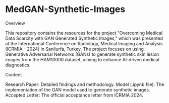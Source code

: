 # MedGAN-Synthetic-Images

Overview

This repository contains the resources for the project "Overcoming Medical Data Scarcity with GAN Generated Synthetic Images," which was presented at the International Conference on Radiology, Medical Imaging and Analysis (ICRMIA - 2024) in Sanliurfa, Turkey. The project focuses on using Generative Adversarial Networks (GANs) to generate synthetic skin lesion images from the HAM10000 dataset, aiming to enhance AI-driven medical diagnostics.

Content

Research Paper: Detailed findings and methodology.
Model (.ipynb file): The implementation of the GAN model used to generate synthetic images.
Accepted Letter: The official acceptance letter from ICRMIA 2024.
